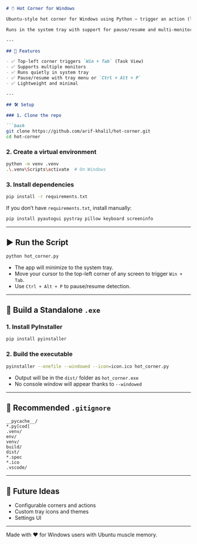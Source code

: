 ````markdown
# 🖱️ Hot Corner for Windows

Ubuntu-style hot corner for Windows using Python — trigger an action (like opening Task View) when your mouse hits the top-left corner of **any monitor**.

Runs in the system tray with support for pause/resume and multi-monitor setups.

---

## 🚀 Features

- ✅ Top-left corner triggers `Win + Tab` (Task View)
- ✅ Supports multiple monitors
- ✅ Runs quietly in system tray
- ✅ Pause/resume with tray menu or `Ctrl + Alt + P`
- ✅ Lightweight and minimal

---

## 🛠️ Setup

### 1. Clone the repo

```bash
git clone https://github.com/arif-khalil/hot-corner.git
cd hot-corner
````

### 2. Create a virtual environment

```bash
python -m venv .venv
.\.venv\Scripts\activate  # On Windows
```

### 3. Install dependencies

```bash
pip install -r requirements.txt
```

If you don’t have `requirements.txt`, install manually:

```bash
pip install pyautogui pystray pillow keyboard screeninfo
```

---

## ▶️ Run the Script

```bash
python hot_corner.py
```

* The app will minimize to the system tray.
* Move your cursor to the top-left corner of any screen to trigger `Win + Tab`.
* Use `Ctrl + Alt + P` to pause/resume detection.

---

## 🧊 Build a Standalone `.exe`

### 1. Install PyInstaller

```bash
pip install pyinstaller
```

### 2. Build the executable

```bash
pyinstaller --onefile --windowed --icon=icon.ico hot_corner.py
```

* Output will be in the `dist/` folder as `hot_corner.exe`
* No console window will appear thanks to `--windowed`

---

## 📁 Recommended `.gitignore`

```gitignore
__pycache__/
*.py[cod]
.venv/
env/
venv/
build/
dist/
*.spec
*.ico
.vscode/
```

---

## 🧠 Future Ideas

* Configurable corners and actions
* Custom tray icons and themes
* Settings UI

---

Made with ❤️ for Windows users with Ubuntu muscle memory.
